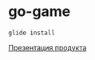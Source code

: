 # go-game



```
glide install
```


[Презентация продукта](https://docs.google.com/presentation/d/1k7qm0yXR3ga4Gdaaj3T3OXxeUucldOOjM783l5zwvgE/edit?usp=sharing)